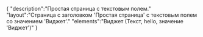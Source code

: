 {
"description":"Простая страница с текстовым полем."
"layout":"Страница с заголовком 'Простая страница' с текстовым полем со значением 'Виджет'."
"elements":"Виджет (Текст, hello, значение 'Виджет')"
}